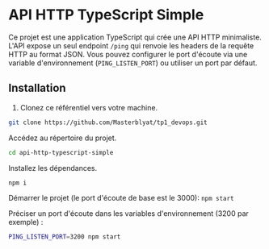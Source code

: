 # API HTTP TypeScript Simple

Ce projet est une application TypeScript qui crée une API HTTP minimaliste. L'API expose un seul endpoint `/ping` qui renvoie les headers de la requête HTTP au format JSON. Vous pouvez configurer le port d'écoute via une variable d'environnement (`PING_LISTEN_PORT`) ou utiliser un port par défaut.

## Installation

1. Clonez ce référentiel vers votre machine.
```bash
git clone https://github.com/Masterblyat/tp1_devops.git
```

Accédez au répertoire du projet.
```bash
cd api-http-typescript-simple
```

Installez les dépendances.
```bash
npm i
```
Démarrer le projet (le port d'écoute de base est le 3000):
```npm start```

Préciser un port d'écoute dans les variables d'environnement (3200 par exemple) :
```bash
PING_LISTEN_PORT=3200 npm start
```